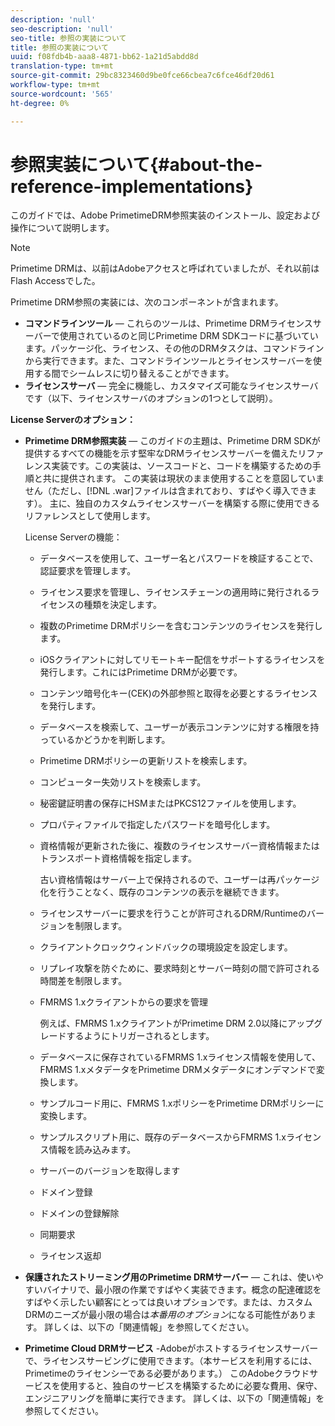 ```yaml
---
description: 'null'
seo-description: 'null'
seo-title: 参照の実装について
title: 参照の実装について
uuid: f08fdb4b-aaa8-4871-bb62-1a21d5abdd8d
translation-type: tm+mt
source-git-commit: 29bc8323460d9be0fce66cbea7c6fce46df20d61
workflow-type: tm+mt
source-wordcount: '565'
ht-degree: 0%

---
```



# 参照実装について{#about-the-reference-implementations}

このガイドでは、Adobe PrimetimeDRM参照実装のインストール、設定および操作について説明します。

>[!NOTE]
>
>Primetime DRMは、以前はAdobeアクセスと呼ばれていましたが、それ以前はFlash Accessでした。

Primetime DRM参照の実装には、次のコンポーネントが含まれます。

* **コマンドラインツール**  — これらのツールは、Primetime DRMライセンスサーバーで使用されているのと同じPrimetime DRM SDKコードに基づいています。パッケージ化、ライセンス、その他のDRMタスクは、コマンドラインから実行できます。また、コマンドラインツールとライセンスサーバーを使用する間でシームレスに切り替えることができます。
* **ライセンスサーバ**  — 完全に機能し、カスタマイズ可能なライセンスサーバです（以下、ライセンスサーバのオプションの1つとして説明）。

**License Serverのオプション：**

* **Primetime DRM参照実装**  — このガイドの主題は、Primetime DRM SDKが提供するすべての機能を示す堅牢なDRMライセンスサーバーを備えたリファレンス実装です。この実装は、ソースコードと、コードを構築するための手順と共に提供されます。 この実装は現状のまま使用することを意図していません（ただし、[!DNL .war]ファイルは含まれており、すばやく導入できます）。 主に、独自のカスタムライセンスサーバーを構築する際に使用できるリファレンスとして使用します。

   License Serverの機能：

   * データベースを使用して、ユーザー名とパスワードを検証することで、認証要求を管理します。
   * ライセンス要求を管理し、ライセンスチェーンの適用時に発行されるライセンスの種類を決定します。
   * 複数のPrimetime DRMポリシーを含むコンテンツのライセンスを発行します。
   * iOSクライアントに対してリモートキー配信をサポートするライセンスを発行します。これにはPrimetime DRMが必要です。
   * コンテンツ暗号化キー(CEK)の外部参照と取得を必要とするライセンスを発行します。
   * データベースを検索して、ユーザーが表示コンテンツに対する権限を持っているかどうかを判断します。
   * Primetime DRMポリシーの更新リストを検索します。
   * コンピューター失効リストを検索します。
   * 秘密鍵証明書の保存にHSMまたはPKCS12ファイルを使用します。
   * プロパティファイルで指定したパスワードを暗号化します。
   * 資格情報が更新された後に、複数のライセンスサーバー資格情報またはトランスポート資格情報を指定します。

      古い資格情報はサーバー上で保持されるので、ユーザーは再パッケージ化を行うことなく、既存のコンテンツの表示を継続できます。
   * ライセンスサーバーに要求を行うことが許可されるDRM/Runtimeのバージョンを制限します。
   * クライアントクロックウィンドバックの環境設定を設定します。
   * リプレイ攻撃を防ぐために、要求時刻とサーバー時刻の間で許可される時間差を制限します。
   * FMRMS 1.xクライアントからの要求を管理

      例えば、FMRMS 1.xクライアントがPrimetime DRM 2.0以降にアップグレードするようにトリガーされるとします。
   * データベースに保存されているFMRMS 1.xライセンス情報を使用して、FMRMS 1.xメタデータをPrimetime DRMメタデータにオンデマンドで変換します。
   * サンプルコード用に、FMRMS 1.xポリシーをPrimetime DRMポリシーに変換します。
   * サンプルスクリプト用に、既存のデータベースからFMRMS 1.xライセンス情報を読み込みます。
   * サーバーのバージョンを取得します
   * ドメイン登録
   * ドメインの登録解除
   * 同期要求
   * ライセンス返却

* **保護されたストリーミング用のPrimetime DRMサーバー**  — これは、使いやすいバイナリで、最小限の作業ですばやく実装できます。概念の配達確認をすばやく示したい顧客にとっては良いオプションです。または、カスタムDRMのニーズが最小限の場合は&#x200B;*本番用のオプション*&#x200B;になる可能性があります。 詳しくは、以下の「関連情報」を参照してください。

* **Primetime Cloud DRMサービス** -Adobeがホストするライセンスサーバーで、ライセンスサービングに使用できます。（本サービスを利用するには、Primetimeのライセンシーである必要があります。） このAdobeクラウドサービスを使用すると、独自のサービスを構築するために必要な費用、保守、エンジニアリングを簡単に実行できます。 詳しくは、以下の「関連情報」を参照してください。

